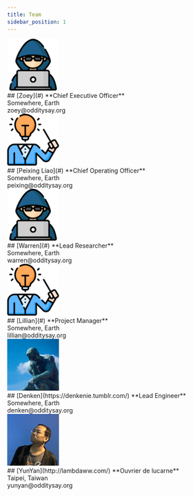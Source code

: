 ```yaml
---
title: Team
sidebar_position: 1
---
```


<div class="container">

<div class="row profile">
<div class="col col--3">
<img src="/img/profile/hacker.png" width="120px" />
</div>
<div class="col col--9">
## [Zoey](#)
**Chief Executive Officer** <br/>
Somewhere, Earth <br/>
zoey@odditysay.org
</div>
</div>

<div class="row profile">
<div class="col col--3">
<img src="/img/profile/default.png" width="120px" />
</div>
<div class="col col--9">
## [Peixing Liao](#)
**Chief Operating Officer** <br/>
Somewhere, Earth <br/>
peixing@odditysay.org
</div>
</div>

<div class="row profile">
<div class="col col--3">
<img src="/img/profile/hacker.png" width="120px" />
</div>
<div class="col col--9">
## [Warren](#)
**Lead Researcher** <br/>
Somewhere, Earth <br/>
warren@odditysay.org
</div>
</div>

<div class="row profile">
<div class="col col--3">
<img src="/img/profile/default.png" width="120px" />
</div>
<div class="col col--9">
## [Lillian](#)
**Project Manager** <br/>
Somewhere, Earth <br/>
lillian@odditysay.org
</div>
</div>

<div class="row profile">
<div class="col col--3">
<img src="/img/profile/dk.jpg" width="120px" />
</div>
<div class="col col--9">
## [Denken](https://denkenie.tumblr.com/)
**Lead Engineer** <br/>
Somewhere, Earth <br/>
denken@odditysay.org
</div>
</div>

<div class="row profile">
<div class="col col--3">
<img src="/img/profile/yy.jpg" width="120px" />
</div>
<div class="col col--9">
## [YunYan](http://lambdaww.com/)
**Ouvrier de lucarne** <br/>
Taipei, Taiwan <br/>
yunyan@odditysay.org
</div>
</div>

</div>
